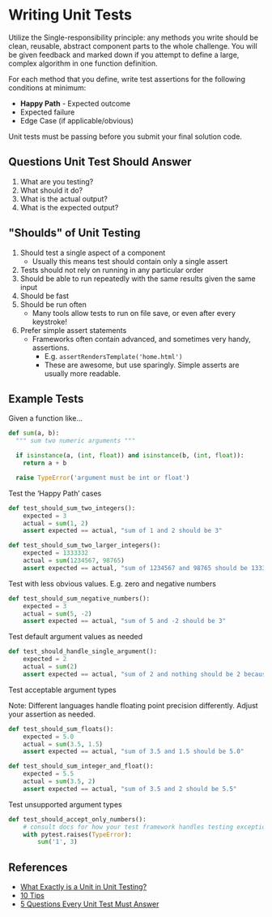 # Writing Unit Tests

Utilize the Single-responsibility principle: any methods you write should be clean, reusable, abstract component parts to the whole challenge. You will be given feedback and marked down if you attempt to define a large, complex algorithm in one function definition.

For each method that you define, write test assertions for the following conditions at minimum:

- **Happy Path** - Expected outcome
- Expected failure
- Edge Case (if applicable/obvious)

Unit tests must be passing before you submit your final solution code.

## Questions Unit Test Should Answer

1. What are you testing?
2. What should it do?
3. What is the actual output?
4. What is the expected output?

## "Shoulds" of Unit Testing

1. Should test a single aspect of a component
    - Usually this means test should contain only a single assert
2. Tests should not rely on running in any particular order
3. Should be able to run repeatedly with the same results given the same input
4. Should be fast
5. Should be run often
    - Many tools allow tests to run on file save, or even after every keystroke!
6. Prefer simple assert statements
    - Frameworks often contain advanced, and sometimes very handy, assertions.
      - E.g. `assertRendersTemplate('home.html')`
      - These are awesome, but use sparingly. Simple asserts are usually more readable.

## Example Tests

Given a function like…

```python
def sum(a, b):
  """ sum two numeric arguments """

  if isinstance(a, (int, float)) and isinstance(b, (int, float)):
    return a + b

  raise TypeError('argument must be int or float')
```

Test the ‘Happy Path’ cases

```python
def test_should_sum_two_integers():
    expected = 3
    actual = sum(1, 2)
    assert expected == actual, "sum of 1 and 2 should be 3"

def test_should_sum_two_larger_integers():
    expected = 1333332
    actual = sum(1234567, 98765)
    assert expected == actual, "sum of 1234567 and 98765 should be 1333332"
```

Test with less obvious values. E.g. zero and negative numbers

```python
def test_should_sum_negative_numbers():
    expected = 3
    actual = sum(5, -2)
    assert expected == actual, "sum of 5 and -2 should be 3"
```

Test default argument values as needed

```python
def test_should_handle_single_argument():
    expected = 2
    actual = sum(2)
    assert expected == actual, "sum of 2 and nothing should be 2 because the 2nd argument defaults to 0"
```

Test acceptable argument types

Note: Different languages handle floating point precision differently. Adjust your assertion as needed.

```python
def test_should_sum_floats():
    expected = 5.0
    actual = sum(3.5, 1.5)
    assert expected == actual, "sum of 3.5 and 1.5 should be 5.0"

def test_should_sum_integer_and_float():
    expected = 5.5
    actual = sum(3.5, 2)
    assert expected == actual, "sum of 3.5 and 2 should be 5.5"
```

Test unsupported argument types

```python
def test_should_accept_only_numbers():
    # consult docs for how your test framework handles testing exceptions
    with pytest.raises(TypeError):
        sum('1', 3)
```

## References

- [What Exactly is a Unit in Unit Testing?](https://www.blinkingcaret.com/2016/04/27/what-exactly-is-a-unit-in-unit-testing/)
- [10 Tips](https://dzone.com/articles/10-tips-to-writing-good-unit-tests)
- [5 Questions Every Unit Test Must Answer](https://medium.com/javascript-scene/what-every-unit-test-needs-f6cd34d9836d)


